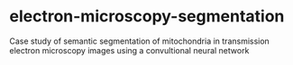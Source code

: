 # electron-microscopy-segmentation
Case study of semantic segmentation of mitochondria in transmission electron microscopy images using a convultional neural network
